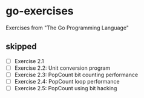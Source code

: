 # go-exercises
Exercises from "The Go Programming Language"

## skipped
- [ ] Exercise 2.1
- [ ] Exercise 2.2: Unit conversion program
- [ ] Exercise 2.3: PopCount bit counting performance
- [ ] Exercise 2.4: PopCount loop performance
- [ ] Exercise 2.5: PopCount using bit hacking